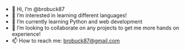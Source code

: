 - 👋 Hi, I’m @brobuck87
- 👀 I’m interested in learning different languages!
- 🌱 I’m currently learning Python and web development
- 💞️ I’m looking to collaborate on any projects to get me more hands on experience!
- 📫 How to reach me: brobuck87@gmail.com
